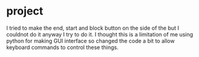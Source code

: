 # project

I tried to make the end, start and block button on the side of the 
but I couldnot do it anyway I try to do it. I thought this 
is a limitation of me using python for making GUI interface so
changed the code a bit to allow keyboard commands to control these things.